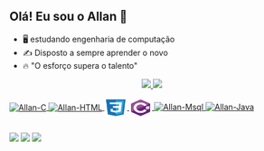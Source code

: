 ## Olá! Eu sou o Allan 👋

- 🖥️ estudando engenharia de computação
- ✍️ Disposto a sempre aprender o novo
- 🔥 "O esforço supera o talento"

<div align="center">
  <a href="https://github.com/alllanvfs">
  <img height="160em" src="https://github-readme-stats.vercel.app/api?username=alllanvfs&show_icons=true&theme=dracula&include_all_commits=true&count_private=true"/>
  <img height="110em" src="https://github-readme-stats.vercel.app/api/top-langs/?username=alllanvfs&layout=compact&langs_count=7&theme=dracula"/>
</div>
  
<div style="display: inline_block"><br>
  <img align="center" alt="Allan-C" height="30" width="40" src="https://cdn.jsdelivr.net/gh/devicons/devicon/icons/c/c-original.svg">
  <img align="center" alt="Allan-HTML" height="30" width="40" src="https://cdn.jsdelivr.net/gh/devicons/devicon/icons/html5/html5-original.svg">
  <img align="center" alt="Allan-CSS" height="30" width="40" src="https://raw.githubusercontent.com/devicons/devicon/master/icons/css3/css3-original.svg">
  <img align="center" alt="Allan-Csharp" height="30" width="40" src="https://raw.githubusercontent.com/devicons/devicon/master/icons/csharp/csharp-original.svg">
  <img aling="center" alt="Allan-Msql" height="30" width="40" src="https://cdn.jsdelivr.net/gh/devicons/devicon/icons/mysql/mysql-original.svg">
  <img aling="center" alt="Allan-Java" height="30" width="40" src="https://cdn.freebiesupply.com/logos/large/2x/java-14-logo-png-transparent.png">
</div>
  
##
  
<div> 
  <a href="https://www.youtube.com/channel/UCaxZPABz8Nr0v1dLRMrEHmw" target="_blank"><img src="https://img.shields.io/badge/YouTube-FF0000?style=for-the-badge&logo=youtube&logoColor=white" target="_blank"></a> 
  <a href = "mailto:allanvfs8@gmail.com"><img src="https://img.shields.io/badge/-Gmail-%23333?style=for-the-badge&logo=gmail&logoColor=white" target="_blank"></a>
  <a href="https://www.linkedin.com/in/allan-santos-99b058234/" target="_blank"><img src="https://img.shields.io/badge/-LinkedIn-%230077B5?style=for-the-badge&logo=linkedin&logoColor=white" target="_blank"></a> 
</div>
